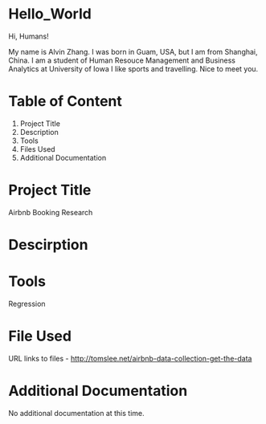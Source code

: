 # Hello_World

Hi, Humans!

My name is Alvin Zhang. I was born in Guam, USA, but I am from Shanghai, China. 
I am a student of Human Resouce Management and Business Analytics at University of Iowa
I like sports and travelling. 
Nice to meet you.

# **Table of Content**
1. Project Title
2. Description
3. Tools
4. Files Used
5. Additional Documentation

# Project Title
Airbnb Booking Research

# Descirption

# Tools
Regression 
# File Used
URL links to files - http://tomslee.net/airbnb-data-collection-get-the-data
# Additional Documentation
No additional documentation at this time.

